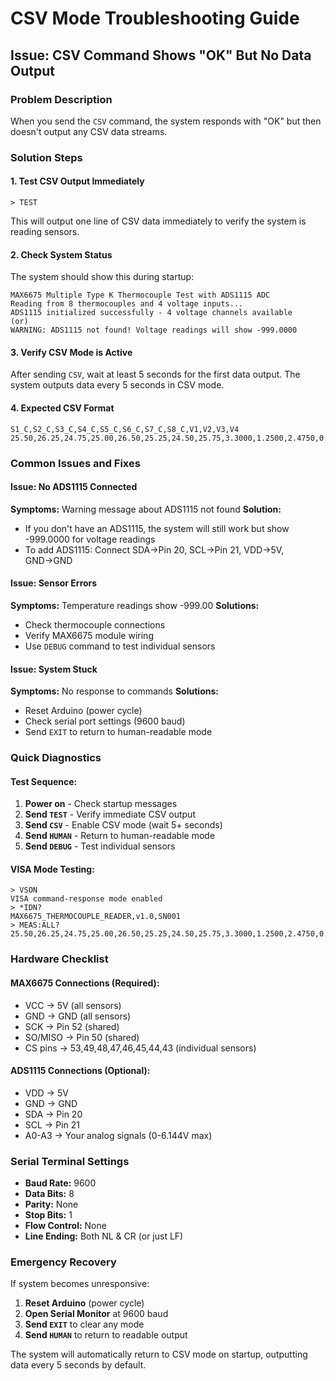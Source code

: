 # CSV Mode Troubleshooting Guide

## Issue: CSV Command Shows "OK" But No Data Output

### Problem Description
When you send the `CSV` command, the system responds with "OK" but then doesn't output any CSV data streams.

### Solution Steps

#### 1. **Test CSV Output Immediately**
```
> TEST
```
This will output one line of CSV data immediately to verify the system is reading sensors.

#### 2. **Check System Status**
The system should show this during startup:
```
MAX6675 Multiple Type K Thermocouple Test with ADS1115 ADC
Reading from 8 thermocouples and 4 voltage inputs...
ADS1115 initialized successfully - 4 voltage channels available
(or)
WARNING: ADS1115 not found! Voltage readings will show -999.0000
```

#### 3. **Verify CSV Mode is Active**
After sending `CSV`, wait at least 5 seconds for the first data output. The system outputs data every 5 seconds in CSV mode.

#### 4. **Expected CSV Format**
```
S1_C,S2_C,S3_C,S4_C,S5_C,S6_C,S7_C,S8_C,V1,V2,V3,V4
25.50,26.25,24.75,25.00,26.50,25.25,24.50,25.75,3.3000,1.2500,2.4750,0.5000
```

### Common Issues and Fixes

#### **Issue: No ADS1115 Connected**
**Symptoms:** Warning message about ADS1115 not found
**Solution:** 
- If you don't have an ADS1115, the system will still work but show -999.0000 for voltage readings
- To add ADS1115: Connect SDA→Pin 20, SCL→Pin 21, VDD→5V, GND→GND

#### **Issue: Sensor Errors**
**Symptoms:** Temperature readings show -999.00
**Solutions:**
- Check thermocouple connections
- Verify MAX6675 module wiring
- Use `DEBUG` command to test individual sensors

#### **Issue: System Stuck**
**Symptoms:** No response to commands
**Solutions:**
- Reset Arduino (power cycle)
- Check serial port settings (9600 baud)
- Send `EXIT` to return to human-readable mode

### Quick Diagnostics

#### **Test Sequence:**
1. **Power on** - Check startup messages
2. **Send `TEST`** - Verify immediate CSV output
3. **Send `CSV`** - Enable CSV mode (wait 5+ seconds)
4. **Send `HUMAN`** - Return to human-readable mode
5. **Send `DEBUG`** - Test individual sensors

#### **VISA Mode Testing:**
```
> VSON
VISA command-response mode enabled
> *IDN?
MAX6675_THERMOCOUPLE_READER,v1.0,SN001
> MEAS:ALL?
25.50,26.25,24.75,25.00,26.50,25.25,24.50,25.75,3.3000,1.2500,2.4750,0.5000
```

### Hardware Checklist

#### **MAX6675 Connections (Required):**
- VCC → 5V (all sensors)
- GND → GND (all sensors)  
- SCK → Pin 52 (shared)
- SO/MISO → Pin 50 (shared)
- CS pins → 53,49,48,47,46,45,44,43 (individual sensors)

#### **ADS1115 Connections (Optional):**
- VDD → 5V
- GND → GND
- SDA → Pin 20
- SCL → Pin 21
- A0-A3 → Your analog signals (0-6.144V max)

### Serial Terminal Settings
- **Baud Rate:** 9600
- **Data Bits:** 8
- **Parity:** None
- **Stop Bits:** 1
- **Flow Control:** None
- **Line Ending:** Both NL & CR (or just LF)

### Emergency Recovery
If system becomes unresponsive:
1. **Reset Arduino** (power cycle)
2. **Open Serial Monitor** at 9600 baud
3. **Send `EXIT`** to clear any mode
4. **Send `HUMAN`** to return to readable output

The system will automatically return to CSV mode on startup, outputting data every 5 seconds by default.
